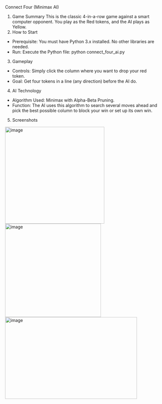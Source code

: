 Connect Four (Minimax AI)
1. Game Summary
This is the classic 4-in-a-row game against a smart computer opponent. You play as the Red tokens, and the AI plays as Yellow.
2. How to Start
 * Prerequisite: You must have Python 3.x installed. No other libraries are needed.
 * Run: Execute the Python file: python connect_four_ai.py
3. Gameplay
 * Controls: Simply click the column where you want to drop your red token.
 * Goal: Get four tokens in a line (any direction) before the AI do.
4. AI Technology
 * Algorithm Used: Minimax with Alpha-Beta Pruning. 
 * Function: The AI uses this algorithm to search several moves ahead and pick the best possible column to block your win or set up its own win. 
5. Screenshots

<img width="325" height="317" alt="image" src="https://github.com/user-attachments/assets/ec555c06-8840-48fe-bb22-a65540a849c4" />
<img width="314" height="306" alt="image" src="https://github.com/user-attachments/assets/b5886542-f343-4a1e-b788-6d6ceb1f99be" />

<img width="432" height="268" alt="image" src="https://github.com/user-attachments/assets/bd142493-2afc-40c8-ae6a-37c76157fd6a" />
